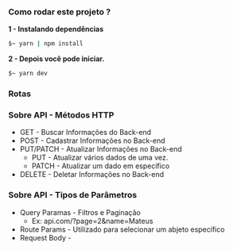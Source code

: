 
### Como rodar este projeto ?

**1 - Instalando dependências**
```bash
$~ yarn | npm install
```
**2 - Depois você pode iniciar.**
```bash
$~ yarn dev
```

### Rotas 

### Sobre API - Métodos HTTP
- GET - Buscar Informações do Back-end
- POST - Cadastrar Informações no Back-end
- PUT/PATCH - Atualizar Informações no Back-end
  - PUT - Atualizar vários dados de uma vez.
  - PATCH - Atualizar um dado em específico
- DELETE - Deletar Informações no Back-end

### Sobre API - Tipos de Parâmetros
- Query Paramas - Filtros e Paginação 
  - Ex: api.com/?page=2&name=Mateus 
- Route Params - Utilizado para selecionar um abjeto específico
- Request Body - 